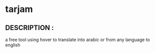 # tarjam

## DESCRIPTION : 
a free tool using hover to translate into arabic or from any language to english 
